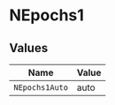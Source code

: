 # NEpochs1


## Values

| Name           | Value          |
| -------------- | -------------- |
| `NEpochs1Auto` | auto           |